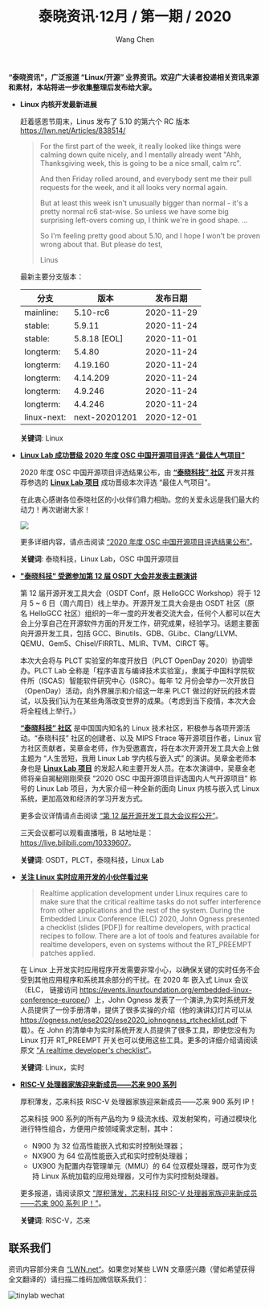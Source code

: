 ﻿---
title: 泰晓资讯·12月 / 第一期 / 2020
author: 'Wang Chen'
group: news
draft: false
top: false
album: 泰晓资讯
layout: weekly
license: "cc-by-nc-nd-4.0"
permalink: /tinylab-weekly-12-1st-2020/
tags:
  - Linux
  - 泰晓科技
  - Linux Lab
  - OSC 中国开源项目
  - OSDT
  - PLCT
  - 实时
  - RISC-V
  - 芯来
categories:
  - 泰晓资讯
  - 技术动态
  - 行业动向
---

**“泰晓资讯”，广泛报道 “Linux/开源” 业界资讯。欢迎广大读者投递相关资讯来源和素材，本站将进一步收集整理后发布给大家。**

- **Linux 内核开发最新进展**

    赶着感恩节周末，Linus 发布了 5.10 的第六个 RC 版本 https://lwn.net/Articles/838514/

    > For the first part of the week, it really looked like things were
    > calming down quite nicely, and I mentally already went "Ahh,
    > Thanksgiving week, this is going to be a nice small, calm rc".
    >
    > And then Friday rolled around, and everybody sent me their pull
    > requests for the week, and it all looks very normal again.
    >
    > But at least this week isn't unusually bigger than normal - it's a
    > pretty normal rc6 stat-wise.  So unless we have some big surprising
    > left-overs coming up, I think we're in good shape.
    > ...
    >
    > So I'm feeling pretty good about 5.10, and I hope I won't be proven
    > wrong about that. But please do test,
    > 
    > Linus

    最新主要分支版本：

    |分支           |版本           |发布日期  |
    |---------------|---------------|----------|
    |mainline:      |5.10-rc6       |2020-11-29|
    |stable:        |5.9.11         |2020-11-24|
    |stable:        |5.8.18 [EOL]   |2020-11-01|
    |longterm:      |5.4.80         |2020-11-24|
    |longterm:      |4.19.160       |2020-11-24|
    |longterm:      |4.14.209       |2020-11-24|
    |longterm:      |4.9.246        |2020-11-24|
    |longterm:      |4.4.246        |2020-11-24|
    |linux-next:    |next-20201201  |2020-12-01|

    **关键词**: Linux

- [**Linux Lab 成功晋级 2020 年度 OSC 中国开源项目评选 “最佳人气项目”**](https://mp.weixin.qq.com/s/Q2m_cbcDbSeQx2T7FVAC3g) 

    2020 年度 OSC 中国开源项目评选结果公布，由 [**“泰晓科技” 社区**](https://tinylab.org/) 开发并推荐参选的 [**Linux Lab 项目**](https://tinylab.org/linux-lab/) 成功晋级本次评选 “最佳人气项目”。
    
    在此衷心感谢各位泰晓社区的小伙伴们鼎力相助。您的关爱永远是我们最大的动力！再次谢谢大家！
    
    ![](/wp-content/uploads/2020/12/weeklynews-12-1st/osc-top30.jpeg)
    
    更多详细内容，请点击阅读 [“2020 年度 OSC 中国开源项目评选结果公布”](https://mp.weixin.qq.com/s/Q2m_cbcDbSeQx2T7FVAC3g)。

    **关键词**: 泰晓科技，Linux Lab，OSC 中国开源项目

- [**"泰晓科技" 受邀参加第 12 届 OSDT 大会并发表主题演讲**](https://mp.weixin.qq.com/s/lzzGczj0sFpjl8IFCq8tdw)

    第 12 届开源开发工具大会（OSDT Conf，原 HelloGCC Workshop）将于 12 月 5 ~ 6 日（周六周日）线上举办。开源开发工具大会是由 OSDT 社区（原名 HelloGCC 社区）组织的一年一度的开发者交流大会，任何个人都可以在大会上分享自己在开源软件方面的开发工作，研究成果，经验学习。话题主要面向开源开发工具，包括 GCC、Binutils、GDB、GLibc、Clang/LLVM、QEMU、Gem5、Chisel/FIRRTL、MLIR、TVM、CIRCT 等。

    本次大会将与 PLCT 实验室的年度开放日（PLCT OpenDay 2020）协调举办。PLCT Lab 全称是「程序语言与编译技术实验室」，隶属于中国科学院软件所（ISCAS）智能软件研究中心（ISRC）。每年 12 月份会举办一次开放日（OpenDay）活动，向外界展示和介绍这一年来 PLCT 做过的好玩的技术尝试，以及我们认为在某些角落改变世界的成果。（考虑到当下疫情，本次大会将全程线上举行。）

    [**“泰晓科技” 社区**](https://tinylab.org/) 是中国国内知名的 Linux 技术社区，积极参与各项开源活动。“泰晓科技” 社区的创建者、以及 MIPS Ftrace 等开源项目作者，Linux 官方社区贡献者，吴章金老师，作为受邀嘉宾，将在本次开源开发工具大会上做主题为 “人生苦短，我用 Linux Lab 学内核与嵌入式” 的演讲。吴章金老师本身也是 [**Linux Lab 项目**](https://tinylab.org/linux-lab/) 的发起人和主要开发人员。在本次演讲中，吴章金老师将亲自揭秘刚刚荣获 “2020 OSC 中国开源项目评选国内人气开源项目” 称号的 Linux Lab 项目，为大家介绍一种全新的面向 Linux 内核与嵌入式 Linux 系统，更加高效和经济的学习开发方式。
    
    更多会议详情请点击阅读 [“第 12 届开源开发工具大会议程公开”](https://mp.weixin.qq.com/s/lzzGczj0sFpjl8IFCq8tdw)。
    
    ​三天会议都可以观看直播哦，B 站地址是：<https://live.bilibili.com/10339607>。

    **关键词**: OSDT，PLCT，泰晓科技，Linux Lab

- [**关注 Linux 实时应用开发的小伙伴看过来**](https://lwn.net/Articles/837019/)

    > Realtime application development under Linux requires care to make sure that the critical realtime tasks do not suffer interference from other applications and the rest of the system. During the Embedded Linux Conference (ELC) 2020, John Ogness presented a checklist (slides [PDF]) for realtime developers, with practical recipes to follow. There are a lot of tools and features available for realtime developers, even on systems without the RT_PREEMPT patches applied.

    在 Linux 上开发实时应用程序开发需要非常小心，以确保关键的实时任务不会受到其他应用程序和系统其余部分的干扰。在 2020 年 嵌入式 Linux 会议 （ELC， 链接访问 <https://events.linuxfoundation.org/embedded-linux-conference-europe/>）上，John Ogness 发表了一个演讲,为实时系统开发人员提供了一份手册清单，提供了很多实操的介绍（他的演讲幻灯片可以从 <https://ogness.net/ese2020/ese2020_johnogness_rtchecklist.pdf> 下载）。在 John 的清单中为实时系统开发人员提供了很多工具，即使您没有为 Linux 打开 RT_PREEMPT 开关也可以使用这些工具。更多的详细介绍请阅读原文 [“A realtime developer's checklist”](https://lwn.net/Articles/837019/)。

    **关键词**:  Linux，实时
	
- [**RISC-V 处理器家族迎来新成员——芯来 900 系列**](https://mp.weixin.qq.com/s/in8WwlWlwXUQaKrXT1IZTA)

    厚积薄发，芯来科技 RISC-V 处理器家族迎来新成员——芯来 900 系列 IP！

    芯来科技 900 系列的所有产品均为 9 级流水线、双发射架构，可通过模块化进行特性组合，方便用户按领域需求定制，其中：
    - N900 为 32 位高性能嵌入式和实时控制处理器；
    - NX900 为 64 位高性能嵌入式和实时控制处理器；
    - UX900 为配置内存管理单元（MMU）的 64 位双模处理器，既可作为支持 Linux 系统加载的应用处理器，又可作为实时控制处理器。

    更多报道，请阅读原文 ["厚积薄发，芯来科技 RISC-V 处理器家族迎来新成员——芯来 900 系列 IP！"](https://mp.weixin.qq.com/s/in8WwlWlwXUQaKrXT1IZTA)。
	
    **关键词**:  RISC-V，芯来
	
## 联系我们

资讯内容部分来自 [“LWN.net“](https://lwn.net/)。如果您对某些 LWN 文章感兴趣（譬如希望获得全文翻译的）请扫描二维码加微信联系我们：

![tinylab wechat](/images/wechat/tinylab.jpg)
